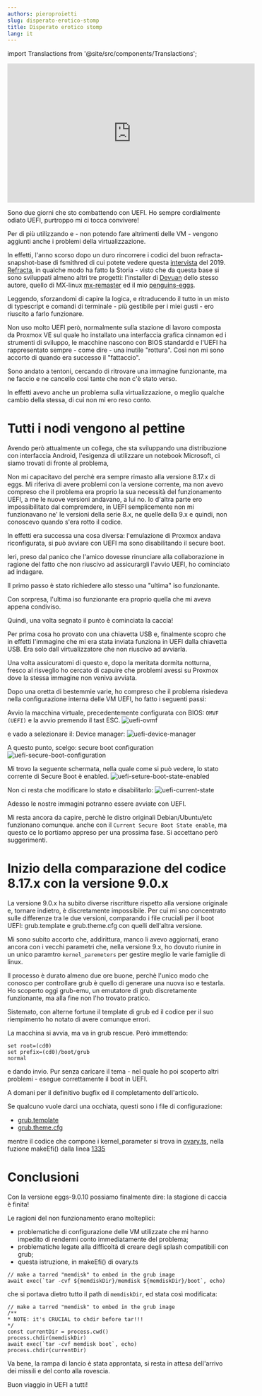 ```yaml
---
authors: pieroproietti
slug: disperato-erotico-stomp
title: Disperato erotico stomp
lang: it
---
```


import Translactions from '@site/src/components/Translactions';

<Translactions path="blog/disperato-erotico-stomp"/>


<iframe width="560" height="315" src="https://www.youtube.com/embed/jSQ_ovNRIec" title="YouTube video player" frameborder="0" allow="accelerometer; autoplay; clipboard-write; encrypted-media; gyroscope; picture-in-picture; web-share" allowfullscreen></iframe>

Sono due giorni che sto combattendo con UEFI. Ho sempre cordialmente odiato UEFI, purtroppo mi ci tocca convivere!

Per di più utilizzando e - non potendo fare altrimenti delle VM - vengono aggiunti anche i problemi della virtualizzazione. 

In effetti, l'anno scorso dopo un duro rincorrere i codici del buon refracta-snapshot-base di fsmithred di cui potete vedere questa [intervista](https://www.youtube.com/watch?v=oGhH05ilIyc) del 2019. [Refracta](https://distrowatch.com/table.php?distribution=refracta), in qualche modo ha fatto la Storia - visto che da questa base si sono sviluppati almeno altri tre progetti: l'installer di [Devuan](https://git.devuan.org/devuan/refractasnapshot-base) dello stesso autore, quello di MX-linux  [mx-remaster](https://github.com/MX-Linux/mx-remaster) ed il mio [penguins-eggs](https://github.com/pieroproietti/penguins-eggs). 

Leggendo, sforzandomi di capire la logica, e ritraducendo il tutto in un misto di typescript e comandi di terminale - più gestibile per i miei gusti - ero riuscito a farlo funzionare.

Non uso molto UEFI però, normalmente sulla stazione di lavoro composta da Proxmox VE sul quale ho installato una interfaccia grafica cinnamon ed i strumenti di sviluppo, le macchine nascono con BIOS standardd e l'UEFI ha rappresentato sempre  - come dire - una inutile "rottura". Così non mi sono accorto di quando era successo il "fattaccio".

Sono andato a tentoni, cercando di ritrovare una immagine funzionante, ma ne faccio e ne cancello così tante che non c'è stato verso.

In effetti avevo anche un problema sulla virtualizzazione, o meglio qualche cambio della stessa, di cui non mi ero reso conto.


# Tutti i nodi vengono al pettine

Avendo però attualmente un collega, che sta sviluppando una distribuzione con interfaccia Android,  l'esigenza di utilizzare un notebook Microsoft, ci siamo trovati di fronte al problema,

Non mi capacitavo del perchè era sempre rimasto alla versione 8.17.x di eggs. Mi riferiva di avere problemi con la versione corrente, ma non avevo compreso che il problema era proprio la sua necessità del funzionamento UEFI, a me le nuove versioni andavano, a lui no.  Io d'altra parte ero impossibilitato dal compremdere, in UEFI semplicemente non mi funzionavano ne' le versioni della serie 8.x, ne quelle della 9.x e quindi, non conoscevo quando s'era rotto il codice.

In effetti era successa una cosa diversa: l'emulazione di Proxmox andava riconfigurata, si può avviare con UEFI ma sono disabilitando il secure boot.

Ieri, preso dal panico che l'amico dovesse rinunciare alla collaborazione in ragione del fatto che non riuscivo ad assicurargli l'avvio UEFI, ho cominciato ad indagare.

Il primo passo è stato richiedere allo stesso una "ultima" iso funzionante.

Con sorpresa, l'ultima iso funzionante era proprio quella che mi aveva appena condiviso.

Quindi, una volta segnato il punto è cominciata la caccia!


Per prima cosa ho provato con una chiavetta USB e, finalmente scopro che in effetti l'immagine che mi era stata inviata funziona in UEFI dalla chiavetta USB. Era solo dall virtualizzatore che non riuscivo ad avviarla.

Una volta assicuratomi di questo e, dopo la meritata dormita notturna, fresco al risveglio ho cercato di capuire che problemi avessi su Proxmox dove la stessa immagine non veniva avviata.

Dopo una oretta di bestemmie varie, ho compreso che il problema risiedeva nella configurazione interna delle VM UEFI, ho fatto i seguenti passi:

Avvio la macchina virtuale, precedentemente configurata con BIOS: ```OMVF (UEFI)``` e la avvio premendo il tast ESC.
![uefi-ovmf](/images/uefi-ovmf.png)

e vado a selezionare il: Device manager:
![uefi-device-manager](/images/uefi-device-manager.png)

A questo punto, scelgo: secure boot configuration
![uefi-secure-boot-configuration](/images/uefi-secure-boot-configuration.png)

Mi trovo la seguente schermata, nella quale come si può vedere, lo stato corrente di Secure Boot è enabled.
![uefi-seture-boot-state-enabled](/images/uefi-seture-boot-state-enabled.png)

Non ci resta che modificare lo stato e disabilitarlo:
![uefi-current-state](/images/uefi-current-state.png)

Adesso le nostre immagini potranno essere avviate con UEFI. 

Mi resta ancora da capire, perchè le distro originali Debian/Ubuntu/etc funzionano comunque. anche con il ```Current Secure Boot State enable```, ma questo ce lo portiamo appreso per una prossima fase. Si accettano però suggerimenti.

# Inizio della comparazione del codice 8.17.x con la versione 9.0.x

La versione 9.0.x ha subito diverse riscritture rispetto alla versione originale e, tornare indietro, è discretamente impossibile. Per cui mi sno concentrato sulle differenze tra le due versioni, comparando i file cruciali per il boot UEFI: grub.template e grub.theme.cfg con quelli dell'altra versione.

Mi sono subito accorto che, addirittura, manco li avevo aggiornati, erano ancora con i vecchi parametri che, nella versione 9.x, ho dovuto riunire in un unico paramtro ```kernel_paremeters``` per gestire meglio le varie famiglie di linux.

Il processo è durato almeno due ore buone, perchè l'unico modo che conosco per controllare grub è quello di generare una nuova iso e testarla. Ho scoperto oggi grub-emu, un emutatore di grub discretamente funzionante, ma alla fine non l'ho trovato pratico.

Sistemato, con alterne fortune il template di grub ed il codice per il suo riempimento ho notato di avere comunque errori. 

La macchina si avvia, ma va in grub rescue. Però immettendo:

```
set root=(cd0)
set prefix=(cd0)/boot/grub
normal
```

e dando invio. Pur senza caricare il tema - nel quale ho poi scoperto altri problemi - esegue correttamente il boot in UEFI.

A domani per il definitivo bugfix ed il completamento dell'articolo.

Se qualcuno vuole darci una occhiata, questi sono i file di configurazione:
* [grub.template](https://github.com/pieroproietti/penguins-eggs/blob/master/addons/templates/grub.template)
* [grub.theme.cfg](https://github.com/pieroproietti/penguins-eggs/blob/master/addons/eggs/theme/livecd/grub.theme.cfg)

mentre il codice che compone i kernel_parameter si trova in [ovary.ts](https://github.com/pieroproietti/penguins-eggs/blob/96d4ab163a3c27121487f31732671643b16cfe35/src/classes/ovary.ts), nella fuzione makeEfi() dalla linea [1335](https://github.com/pieroproietti/penguins-eggs/blob/96d4ab163a3c27121487f31732671643b16cfe35/src/classes/ovary.ts#L1353)


# Conclusioni
Con la versione eggs-9.0.10 possiamo finalmente dire: la stagione di caccia è finita!

Le ragioni del non funzionamento erano molteplici:
* problematiche di configurazione delle VM utilizzate che mi hanno impedito di rendermi conto immediatamente del problema;
* problematiche legate alla difficoltà di creare degli splash compatibili con grub;
* questa istruzione, in makeEfi() di ovary.ts

```
// make a tarred "memdisk" to embed in the grub image
await exec(`tar -cvf ${memdiskDir}/memdisk ${memdiskDir}/boot`, echo)
```

che si portava dietro tutto il path di ```memdiskDir```, ed stata così modificata:

```
// make a tarred "memdisk" to embed in the grub image
/**
* NOTE: it's CRUCIAL to chdir before tar!!!
*/
const currentDir = process.cwd()
process.chdir(memdiskDir)
await exec(`tar -cvf memdisk boot`, echo)
process.chdir(currentDir)
```

Va bene, la rampa di lancio è stata approntata, si resta in attesa dell'arrivo dei missili e del conto alla rovescia.

Buon viaggio in UEFI a tutti!
